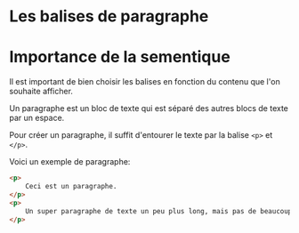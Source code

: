 <div w-full h-full>
    <div>
        <h1 w-100 pb-4 text-gradient-html font-mono text-2xl>Les balises de paragraphe</h1>
    </div>
<div  text-quote>
    <h1 text-xl text-accent>Importance de la sementique</h1>
        <p>
        Il est important de bien choisir les balises en fonction du contenu que l'on souhaite afficher.
        </p>
</div>
        <p pt-4>
            Un paragraphe est un bloc de texte qui est séparé des autres blocs de texte par un espace.
        </p>
        <p pb-4>
            Pour créer un paragraphe, il suffit d'entourer le texte par la balise <code>&lt;p&gt;</code> et <code>&lt;/p&gt;</code>.
        </p>
        <p>
            Voici un exemple de paragraphe:
        </p>

```html
<p>
    Ceci est un paragraphe.
</p>
<p>
    Un super paragraphe de texte un peu plus long, mais pas de beaucoup.
</p>

```

</div>

